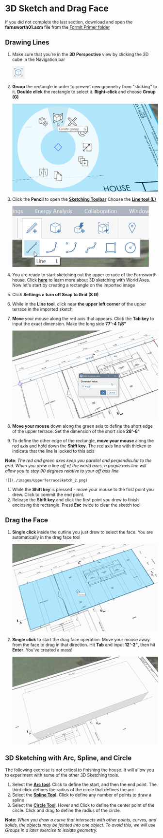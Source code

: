 # 3D Sketch and Drag Face

If you did not complete the last section, download and open the **farnsworth01.axm** file from the [FormIt Primer folder](https://autodesk.app.box.com/s/thavswirrbflit27rbqzl26ljj7fu1uv/1/9025446442)

## Drawing Lines

1. Make sure that you're in the **3D Perspective** view by clicking the 3D cube in the Navigation bar

   ![](../.gitbook/assets/3d_view.png)

2. **Group** the rectangle in order to prevent new geometry from "sticking" to it. **Double click** the rectangle to select it. **Right-click** and choose **Group \(G\)**

   ![](../.gitbook/assets/groupcontext.png)

3. Click the **Pencil** to open the [**Sketching Toolbar**](../formit-introduction/tool-bars.md) Choose the [**Line tool \(L\)**](../tool-library/line-tool.md)

   ![](../.gitbook/assets/3dsketchlinetool.png)

4. You are ready to start sketching out the upper terrace of the Farnsworth house. Click [**here**](../tool-library/world-axes.md) to learn more about 3D sketching with World Axes. Now let's start by creating a rectangle on the imported image
5. Click **Settings &gt; turn off Snap to Grid \(S G\)**
6. While in the **Line tool**, click near **the upper left corner** of the upper terrace in the imported sketch
7. **Move** your mouse along the red axis that appears. Click the **Tab key** to input the exact dimension. Make the long side **77'-4 1\8"**

   ![](../.gitbook/assets/upperterracesketch.png)

8. **Move your mouse** down along the green axis to define the short edge of the upper terrace. Set the dimension of the short side **28'-8**"
9. To define the other edge of the rectangle, **move your mouse** along the red axis and hold down the **Shift key**. The red axis line with thicken to indicate that the line is locked to this axis

**Note**: _The red and green axes keep you parallel and perpendicular to the grid. When you draw a line off of the world axes, a purple axis line will allow you to stay 90 degrees relative to your off axis line_

```text
![](./images/UpperTerraceSketch_2.png) 
```

1. While the **Shift key** is pressed - move your mouse to the first point you drew. Click to commit the end point.
2. Release the **Shift key** and click the first point you drew to finish enclosing the rectangle. Press **Esc** twice to clear the sketch tool

## Drag the Face

1. **Single click** inside the outline you just drew to select the face. You are automatically in the drag face tool

   ![](../.gitbook/assets/upperterracesketch_3.png)

2. **Single click** to start the drag face operation. Move your mouse away from the face to drag in that direction. Hit **Tab** and input **12'-2"**, then hit **Enter**. You've created a mass!

   ![](../.gitbook/assets/bba6b093-7e05-4a92-b792-1601dbf26ecc.png)

## 3D Sketching with Arc, Spline, and Circle

The following exercise is not critical to finishing the house. It will allow you to experiment with some of the other 3D Sketching tools.

1. Select the [**Arc tool**](../tool-library/arc-tool.md). Click to define the start, and then the end point. The third click defines the radius of the circle that defines the arc
2. Select the [**Spline Tool**](../tool-library/spline-tool.md). Click to define any number of points to draw a spline
3. Select the [**Circle Tool**](../tool-library/circle-tool.md). Hover and Click to define the center point of the circle. Click and drag to define the radius of the circle.

**Note:** _When you draw a curve that intersects with other points, curves, and solids, the objects may be jointed into one object. To avoid this, we will use Groups in a later exercise to isolate geometry._

